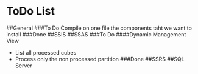 ToDo List
=====================
##General
###To Do
Compile on one file the components taht we want to install
###Done
##SSIS
##SSAS
###To Do
####Dynamic Management View
* List all processed cubes
* Process only the non processed partition
###Done
##SSRS
##SQL Server
